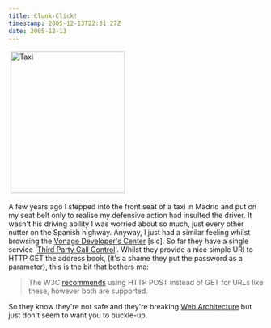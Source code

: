 ```yaml
---
title: Clunk-Click!
timestamp: 2005-12-13T22:31:27Z
date: 2005-12-13
---
```


<img src="http://blog.whatfettle.com/taxi.png" height="281" width="226" border="0" hspace="4" vspace="4" alt="Taxi" />

<p>A few years ago I stepped into the front seat of a taxi in Madrid and put on my seat belt only to realise my defensive action had insulted the driver. It wasn't his driving ability I was worried about so much, just every other nutter on the Spanish highway. Anyway, I just had a similar feeling whilst browsing the <a href="http://www.vonage.com/features.php?feature=developers">Vonage Developer's Center</a> [sic].  So far they have a single service '<a href="https://secure.click2callu.com/">Third Party Call Control</a>'. Whilst they provide a nice simple URI to HTTP GET the address book, (it's a shame they put the password as a parameter), this is the bit that bothers me:</p>
<blockquote>The W3C <a href="http://www.w3.org/2001/tag/doc/whenToUseGet.html#checklist">recommends</a>
using HTTP POST instead of GET for URLs like these,
however both are supported.</blockquote>
<p>So they know they're not safe and they're breaking <a href="http://www.w3.org/TR/webarch/#safe-interaction">Web Architecture</a> but just don't seem to want you to buckle-up.</p>
